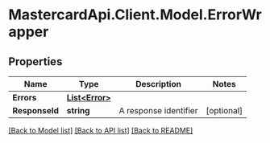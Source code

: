 # MastercardApi.Client.Model.ErrorWrapper

## Properties

Name | Type | Description | Notes
------------ | ------------- | ------------- | -------------
**Errors** | [**List&lt;Error&gt;**](Error.md) |  | 
**ResponseId** | **string** | A response identifier | [optional] 

[[Back to Model list]](../README.md#documentation-for-models) [[Back to API list]](../README.md#documentation-for-api-endpoints) [[Back to README]](../README.md)

